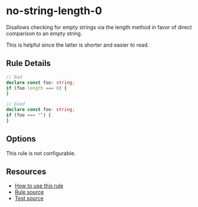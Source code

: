 # no-string-length-0

Disallows checking for empty strings via the length method in favor of direct comparison to an empty string.

<!-- end auto-generated rule header -->

This is helpful since the latter is shorter and easier to read.

## Rule Details

```ts
// Bad
declare const foo: string;
if (foo.length === 0) {
}

// Good
declare const foo: string;
if (foo === "") {
}
```

## Options

This rule is not configurable.

## Resources

- [How to use this rule](https://complete-ts.github.io/eslint-plugin-complete)
- [Rule source](https://github.com/complete-ts/complete/blob/main/packages/eslint-plugin-complete/src/rules/no-string-length-0.ts)
- [Test source](https://github.com/complete-ts/complete/blob/main/packages/eslint-plugin-complete/tests/rules/no-string-length-0.test.ts)
